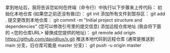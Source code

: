 拿到地址后，我将告诉您如何在终端（命令行）中执行以下步骤来上传代码：
初始化本地仓库 (如果您之前还没有做过)：
git init
添加所有文件到暂存区：
git add .
提交更改到本地仓库：
git commit -m "Initial project structure and dependencies" (您可以修改引号里的提交信息)
添加远程仓库地址 (我会将下面的 <您的仓库URL> 替换成您提供的地址)：
git remote add origin https://github.com/davidliux/x.git
推送本地代码到远程仓库 (通常是推送到 main 分支，旧仓库可能是 master 分支)：
git push -u origin master
